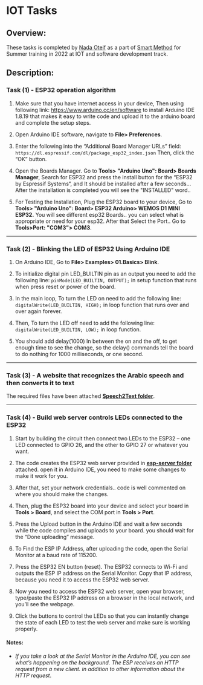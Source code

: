 
# IOT Tasks
## Overview:

These tasks is completed by [Nada Oteif](https://sa.linkedin.com/in/nadaoteif) as a part of [Smart Method](https://s-m.com.sa/en/index.html) for Summer training in 2022 at IOT and software development track.

## Description:

### Task (1) - ESP32 operation algorithm

1. Make sure that you have internet access in your device, Then using following link: https://www.arduino.cc/en/software to install Arduino IDE 1.8.19 that makes it easy to write code and upload it to the arduino board and complete the setup steps.

2. Open Arduino IDE software, navigate to **File> Preferences**.

3. Enter the following into the “Additional Board Manager URLs” field: ```https://dl.espressif.com/dl/package_esp32_index.json``` Then, click the “OK” button.

4. Open the Boards Manager. Go to **Tools> "Arduino Uno": Board> Boards Manager**, Search for ESP32 and press the install button for the “ESP32 by Espressif Systems“, and It should be installed after a few seconds... After the installation is completed you will see the "INSTALLED" word..

5. For Testing the Installation, Plug the ESP32 board to your device, Go to **Tools> "Arduino Uno": Board> ESP32 Arduino> WEMOS D1 MINI ESP32.** You will see different esp32 Boards.. you can select what is appropriate or need for your esp32. After that Select the Port.. Go to **Tools>Port: "COM3"> COM3**.


--------------------------------------------------------------------------------

### Task (2) - Blinking the LED of ESP32 Using Arduino IDE

1. On Arduino IDE, Go to **File> Examples> 01.Basics> Blink**.

2. To initialize digital pin LED_BUILTIN pin as an output you need to add the following line: ``` pinMode(LED_BUILTIN, OUTPUT); ``` in setup function that runs when press reset or power of the board.

3. In the main loop, To turn the LED on need to add the following line: ``` digitalWrite(LED_BUILTIN, HIGH); ``` in loop function that runs over and over again forever.

4. Then, To turn the LED off need to add the following line: ``` digitalWrite(LED_BUILTIN, LOW); ``` in loop function.

5. You should add delay(1000) In between the on and the off, to get enough time to see the change, so the delay() commands tell the board to do nothing for 1000 milliseconds, or one second. 


--------------------------------------------------------------------------------

### Task (3) - A website that recognizes the Arabic speech and then converts it to text 

The required files have been attached **[Speech2Text folder](https://github.com/nadaoteif/Esp32-Speech2text/tree/main/Speech2Text)**.


--------------------------------------------------------------------------------
### Task (4) - Build web server controls LEDs connected to the ESP32


1. Start by building the circuit then connect two LEDs to the ESP32 – one LED connected to GPIO 26, and the other to GPIO 27 or whatever you want.

2. The code creates the ESP32 web server provided in **[esp-server folder](https://github.com/nadaoteif/Esp32-Speech2text/tree/main/esp-server)** attached. open it in Arduino IDE,  you need to make some changes to make it work for you.

3. After that, set your network credentials.. code is well commented on where you should make the changes. 

4. Then, plug the ESP32 board into your device and select your board in **Tools > Board**, and select the COM port in **Tools > Port**.

5. Press the Upload button in the Arduino IDE and wait a few seconds while the code compiles and uploads to your board. you should wait for the “Done uploading” message.

6. To Find the ESP IP Address, after uploading the code, open the Serial Monitor at a baud rate of 115200. 

7. Press the ESP32 EN button (reset). The ESP32 connects to Wi-Fi and outputs the ESP IP address on the Serial Monitor. Copy that IP address, because you need it to access the ESP32 web server.

8. Now you need to access the ESP32 web server, open your browser, type/paste the ESP32 IP address on a browser in the local network, and you’ll see the webpage. 

9. Click the buttons to control the LEDs so that you can instantly change the state of each LED to test the web server and make sure is working properly.

#### Notes:
* *If you take a look at the Serial Monitor in the Arduino IDE, you can see what’s happening on the background. The ESP receives an HTTP request from a new client. in addition to other information about the HTTP request*.

